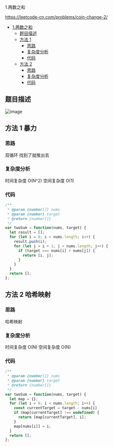 1.两数之和

https://leetcode-cn.com/problems/coin-change-2/
- [1.两数之和](#1.两数之和)
  - [题目描述](#题目描述)
  - [方法 1](#方法-1-暴力)
    - [思路](#思路)
    - [复杂度分析](#复杂度分析)
    - [代码](#代码)
  - [方法 2](#方法-1-哈希映射)
    - [思路](#思路)
    - [复杂度分析](#复杂度分析)
    - [代码](#代码)
## 题目描述
![image](https://user-images.githubusercontent.com/32665965/130384900-3af342ef-f3d0-43c7-9972-eed0bdb35b89.png)

## 方法 1 暴力

### 思路
双循环 找到了就推出去

### 复杂度分析
时间复杂度 O(N^2)
空间复杂度 O(1)

### 代码
```js
/**
 * @param {number[]} nums
 * @param {number} target
 * @return {number[]}
 */
var twoSum = function(nums, target) {
  let result = [];
  for (let i = 0; i < nums.length; i++) {
    result.push(i);
    for (let j = i + 1; j < nums.length; j++) {
      if (target === nums[i] + nums[j]) {
        return [i, j];
      }
    }
  }
  return [];
};
```

## 方法 2 哈希映射

### 思路
哈希映射

### 复杂度分析
时间复杂度 O(N)
空间复杂度 O(N)

### 代码
```js
/**
 * @param {number[]} nums
 * @param {number} target
 * @return {number[]}
 */
var twoSum = function(nums, target) {
  let map = {};
  for (let i = 0; i < nums.length; i++) {
    const currentTarget = target - nums[i]
    if (map[currentTarget] !== undefined) {
      return [map[currentTarget], i];
    }
    map[nums[i]] = i;
  }
  return [];
};
```
